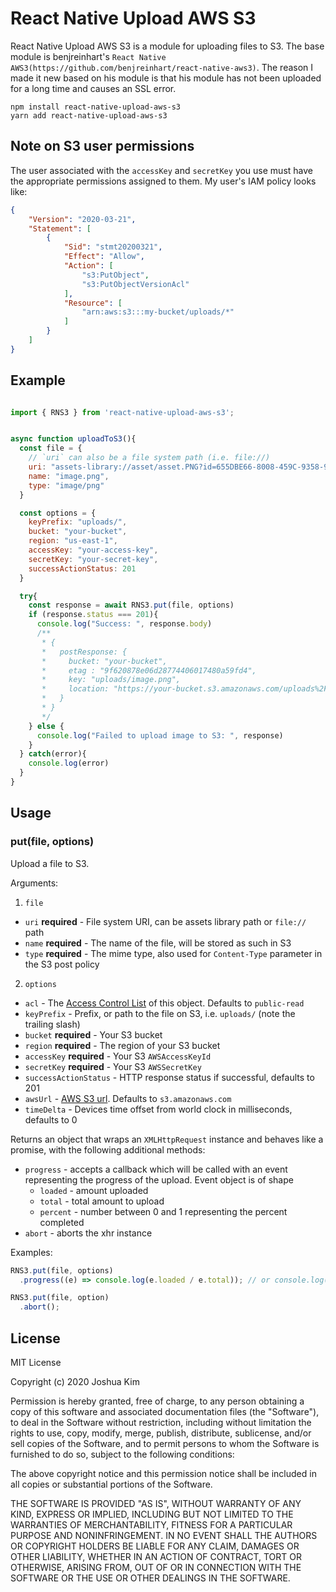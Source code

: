 # React Native Upload AWS S3

React Native Upload AWS S3 is a module for uploading files to S3. The base module is benjreinhart's `React Native AWS3(https://github.com/benjreinhart/react-native-aws3)`. The reason I made it new based on his module is that his module has not been uploaded for a long time and causes an SSL error.

```
npm install react-native-upload-aws-s3
yarn add react-native-upload-aws-s3
```

## Note on S3 user permissions

The user associated with the `accessKey` and `secretKey` you use must have the appropriate permissions assigned to them. My user's IAM policy looks like:

```json
{
    "Version": "2020-03-21",
    "Statement": [
        {
            "Sid": "stmt20200321",
            "Effect": "Allow",
            "Action": [
                "s3:PutObject",
                "s3:PutObjectVersionAcl"
            ],
            "Resource": [
                "arn:aws:s3:::my-bucket/uploads/*"
            ]
        }
    ]
}
```

## Example

```javascript

import { RNS3 } from 'react-native-upload-aws-s3';


async function uploadToS3(){
  const file = {
    // `uri` can also be a file system path (i.e. file://)
    uri: "assets-library://asset/asset.PNG?id=655DBE66-8008-459C-9358-914E1FB532DD&ext=PNG",
    name: "image.png",
    type: "image/png"
  }

  const options = {
    keyPrefix: "uploads/",
    bucket: "your-bucket",
    region: "us-east-1",
    accessKey: "your-access-key",
    secretKey: "your-secret-key",
    successActionStatus: 201
  }

  try{
    const response = await RNS3.put(file, options)
    if (response.status === 201){
      console.log("Success: ", response.body)
      /**
       * {
       *   postResponse: {
       *     bucket: "your-bucket",
       *     etag : "9f620878e06d28774406017480a59fd4",
       *     key: "uploads/image.png",
       *     location: "https://your-bucket.s3.amazonaws.com/uploads%2Fimage.png"
       *   }
       * }
       */
    } else {
      console.log("Failed to upload image to S3: ", response)
    }
  } catch(error){
    console.log(error)
  }
}
```

## Usage

### put(file, options)

Upload a file to S3.

Arguments:

1. `file`
  * `uri` **required** - File system URI, can be assets library path or `file://` path
  * `name` **required** - The name of the file, will be stored as such in S3
  * `type` **required** - The mime type, also used for `Content-Type` parameter in the S3 post policy
2. `options`
  * `acl` - The [Access Control List](http://docs.aws.amazon.com/AmazonS3/latest/dev/acl-overview.html) of this object. Defaults to `public-read`
  * `keyPrefix` - Prefix, or path to the file on S3, i.e. `uploads/` (note the trailing slash)
  * `bucket` **required** - Your S3 bucket
  * `region` **required** - The region of your S3 bucket
  * `accessKey` **required** - Your S3 `AWSAccessKeyId`
  * `secretKey` **required** - Your S3 `AWSSecretKey`
  * `successActionStatus` - HTTP response status if successful, defaults to 201
  * `awsUrl` - [AWS S3 url](http://docs.aws.amazon.com/general/latest/gr/rande.html#s3_region). Defaults to `s3.amazonaws.com`
  * `timeDelta` - Devices time offset from world clock in milliseconds, defaults to 0

Returns an object that wraps an `XMLHttpRequest` instance and behaves like a promise, with the following additional methods:

* `progress` - accepts a callback which will be called with an event representing the progress of the upload. Event object is of shape
  * `loaded` - amount uploaded
  * `total` - total amount to upload
  * `percent` - number between 0 and 1 representing the percent completed
* `abort` - aborts the xhr instance

Examples:
```javascript
RNS3.put(file, options)
  .progress((e) => console.log(e.loaded / e.total)); // or console.log(e.percent)

RNS3.put(file, option)
  .abort();
```


## License

MIT License

Copyright (c) 2020 Joshua Kim

Permission is hereby granted, free of charge, to any person obtaining a copy
of this software and associated documentation files (the "Software"), to deal
in the Software without restriction, including without limitation the rights
to use, copy, modify, merge, publish, distribute, sublicense, and/or sell
copies of the Software, and to permit persons to whom the Software is
furnished to do so, subject to the following conditions:

The above copyright notice and this permission notice shall be included in all
copies or substantial portions of the Software.

THE SOFTWARE IS PROVIDED "AS IS", WITHOUT WARRANTY OF ANY KIND, EXPRESS OR
IMPLIED, INCLUDING BUT NOT LIMITED TO THE WARRANTIES OF MERCHANTABILITY,
FITNESS FOR A PARTICULAR PURPOSE AND NONINFRINGEMENT. IN NO EVENT SHALL THE
AUTHORS OR COPYRIGHT HOLDERS BE LIABLE FOR ANY CLAIM, DAMAGES OR OTHER
LIABILITY, WHETHER IN AN ACTION OF CONTRACT, TORT OR OTHERWISE, ARISING FROM,
OUT OF OR IN CONNECTION WITH THE SOFTWARE OR THE USE OR OTHER DEALINGS IN THE
SOFTWARE.
